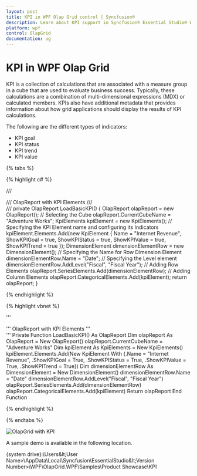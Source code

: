 ```yaml
---
layout: post
title: KPI in WPF Olap Grid control | Syncfusion®
description: Learn about KPI support in Syncfusion® Essential Studio® WPF Olap Grid control, its elements and more details.
platform: wpf
control: OlapGrid
documentation: ug
---
```


# KPI in WPF Olap Grid

KPI is a collection of calculations that are associated with a measure group in a cube that are used to evaluate business success. Typically, these calculations are a combination of multi-dimensional expressions (MDX) or calculated members. KPIs also have additional metadata that provides information about how grid applications should display the results of KPI calculations.

The following are the different types of indicators:

* KPI goal
* KPI status
* KPI trend
* KPI value

{% tabs %}
 
{% highlight c# %}
     
/// <summary>
/// OlapReport with KPI Elements
/// </summary>
/// <returns></returns>
private OlapReport LoadBasicKPI()
{
    OlapReport olapReport = new OlapReport();
    // Selecting the Cube
    olapReport.CurrentCubeName = "Adventure Works";
    KpiElements kpiElement = new KpiElements();
    // Specifying the KPI Element name and configuring its Indicators
    kpiElement.Elements.Add(new KpiElement
    {
        Name = "Internet Revenue",
        ShowKPIGoal = true,
        ShowKPIStatus = true,
        ShowKPIValue = true,
        ShowKPITrend = true
    });
    DimensionElement dimensionElementRow = new DimensionElement();
    // Specifying the Name for Row Dimension Element
    dimensionElementRow.Name = "Date";
    // Specifying the Level element
    dimensionElementRow.AddLevel("Fiscal", "Fiscal Year");
    // Adding Row Elements
    olapReport.SeriesElements.Add(dimensionElementRow);
    // Adding Column Elements
    olapReport.CategoricalElements.Add(kpiElement);
    return olapReport;
}

{% endhighlight %}

{% highlight vbnet %}

''' <summary>
''' OlapReport with KPI Elements
''' </summary>
''' <returns></returns>
Private Function LoadBasicKPI() As OlapReport
    Dim olapReport As OlapReport = New OlapReport()
    olapReport.CurrentCubeName = "Adventure Works"
    Dim kpiElement As KpiElements = New KpiElements()
    kpiElement.Elements.Add(New KpiElement With {.Name = "Internet Revenue", .ShowKPIGoal = True, .ShowKPIStatus = True, .ShowKPIValue = True, .ShowKPITrend = True})
    Dim dimensionElementRow As DimensionElement = New DimensionElement()
    dimensionElementRow.Name = "Date"
    dimensionElementRow.AddLevel("Fiscal", "Fiscal Year")
    olapReport.SeriesElements.Add(dimensionElementRow)
    olapReport.CategoricalElements.Add(kpiElement)
    Return olapReport
End Function

{% endhighlight %}
 
{% endtabs %}

![OlapGrid with KPI](Key-Performance-Indicator-KPI_images/Key-Performance-Indicator-KPI_img1.png)

A sample demo is available in the following location.

{system drive}:\Users\&lt;User Name&gt;\AppData\Local\Syncfusion\EssentialStudio\&lt;Version Number&gt;\WPF\OlapGrid.WPF\Samples\Product Showcase\KPI

